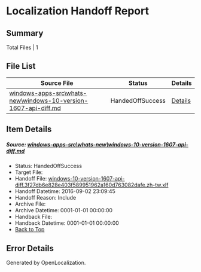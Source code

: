 # <a name='report-top'></a> Localization Handoff Report

## Summary
 Total Files | 1

## File List
 Source File | Status | Details 
 ----------- | ------ | ------- 
 [windows-apps-src\whats-new\windows-10-version-1607-api-diff.md](https://github.com/Microsoft/windows-apps/blob/9744ad0720baf7abdacf439249c18742a5e6d34b/windows-apps-src/whats-new/windows-10-version-1607-api-diff.md) | HandedOffSuccess | [Details](#9d3d69899c6a3762330f5f4ef8b44250a38be0377998)

## Item Details
##### <a name='9d3d69899c6a3762330f5f4ef8b44250a38be0377998'></a> Source: [windows-apps-src\whats-new\windows-10-version-1607-api-diff.md](https://github.com/Microsoft/windows-apps/blob/9744ad0720baf7abdacf439249c18742a5e6d34b/windows-apps-src/whats-new/windows-10-version-1607-api-diff.md)
* Status: HandedOffSuccess
* Target File: 
* Handoff File: [windows-10-version-1607-api-diff.3f27db6e828e403f589951962a160d763082dafe.zh-tw.xlf](https://github.com/Microsoft/WDG.handoff/blob/6f1bbe1449d34760b6d3de61fa71611ce2bd4d3b/ol-handoff/Microsoft/windows-apps.zh-tw/master/windows-10-version-1607-api-diff.3f27db6e828e403f589951962a160d763082dafe.zh-tw.xlf)
* Handoff Datetime: 2016-09-02 23:09:45
* Handoff Reason: Include
* Archive File: 
* Archive Datetime: 0001-01-01 00:00:00
* Handback File: 
* Handback Datetime: 0001-01-01 00:00:00
* [Back to Top](#report-top)


## Error Details

Generated by OpenLocalization.
